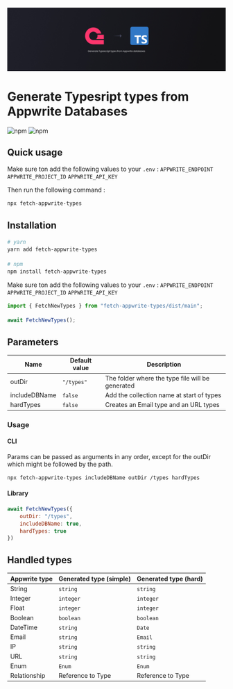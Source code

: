 ![fetch-appwrite-types banner](./readme-banner.jpg)

# Generate Typesript types from Appwrite Databases

![npm](https://img.shields.io/npm/dt/fetch-appwrite-types)
![npm](https://img.shields.io/npm/v/fetch-appwrite-types)

## Quick usage
Make sure ton add the following values to your ```.env``` :
```APPWRITE_ENDPOINT```
```APPWRITE_PROJECT_ID```
```APPWRITE_API_KEY```

Then run the following command :

```bash
npx fetch-appwrite-types
```

## Installation
```bash
# yarn
yarn add fetch-appwrite-types

# npm
npm install fetch-appwrite-types
```

Make sure ton add the following values to your ```.env``` :
```APPWRITE_ENDPOINT```
```APPWRITE_PROJECT_ID```
```APPWRITE_API_KEY```

```javascript
import { FetchNewTypes } from "fetch-appwrite-types/dist/main";

await FetchNewTypes();
```

## Parameters
| Name    | Default value            | Description                                |
|---------|--------------------------|--------------------------------------------|
| outDir  | ```"/types"``` | The folder where the type file will be generated |
| includeDBName | ```false```              | Add the collection name at start of types  |
| hardTypes   | ```false```              | Creates an Email type and an URL types     |

### Usage
#### CLI
Params can be passed as arguments in any order, except for the outDir which might be followed by the path.
```bash
npx fetch-appwrite-types includeDBName outDir /types hardTypes
```

#### Library
```javascript
await FetchNewTypes({
    outDir: "/types",
    includeDBName: true,
    hardTypes: true
})
```

## Handled types

| Appwrite type | Generated type (simple) | Generated type (hard) |
|---------------|-------------------------|-----------------------|
| String        | ```string```                  | ```string```                |
| Integer       | ```integer```                 | ```integer```               |
| Float         | ```integer```                 | ```integer```               |
| Boolean       | ```boolean```                 | ```boolean```               |
| DateTime      | ```string```                  | ```Date```                  |
| Email         | ```string```                  | ```Email```                 |
| IP            | ```string```                  | ```string```                |
| URL           | ```string```                  | ```string```                |
| Enum          | ```Enum```                    | ```Enum```                  |
| Relationship  | Reference to Type       | Reference to Type     |
